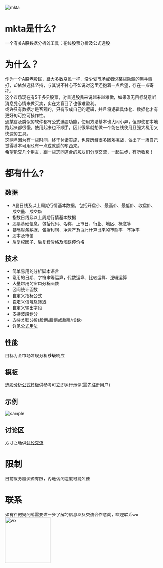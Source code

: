 ![mkta](https://mkta.site/wp-content/uploads/2025/04/favicon.ico-150x150.jpg)
# mkta是什么?
一个有关A股数据分析的工具：在线股票分析及公式选股
# 为什么？
作为一个A股老股民，跟大多数股民一样，没少受市场或者说某些隐藏的黑手毒打，却依然选择坚持，与其说不甘心不如说对这里还抱着一点希望，存在一点寄托。  
这个市场现在有5千多只股票，对普通股民来说越来越难做，如果漫无目标随意听消息凭心情来做买卖，实在太盲目了也很难盈利。  
或许只有数据才是客观的，只有形成自己的逻辑，并且将逻辑具体化、数据化才有更好的可控可操作性。  
通某信及类似的软件都有公式选股功能，使用方法基本也大同小异，但即使在本地跑起来都很慢，使用起来也不顺手，因此很早就想做一个能在线使用且强大易用又快速的工具。  
这两年因为有一些时间，终于付诸实施，也算历经很多困难挑战，做出了一版自己觉得基本可用也有一点成就感的东西来。  
希望能交几个朋友，跟一些志同道合的股友们分享交流，一起进步，有所收获！
# 都有什么?
## 数据
- A股日线及以上周期行情基本数据，包括开盘价、最高价、最低价、收盘价、成交量、成交额
- 指数日线及以上周期行情基本数据
- 股票基础信息，包括代码、名称、上市日、行业、地区、概念等
- 基础财务数据，包括利润、净资产及由此计算出来的市盈率、市净率
- 股本及市值
- 后复权因子、后复权价格及涨跌停价格
## 技术
- 简单易用的分析脚本语言
- 常用的日期、字符串等运算，代数运算、比较运算、逻辑运算
- 大量常用的窗口分析函数
- 区间统计函数
- 自定义指标公式
- 自定义信号及筛选
- 自定义输出字段
- 支持波段划分
- 支持关联分析(股票/股票或股票/指数)
- 详见[公式用法](https://mkta.site/ref_doc/)
## 性能
目标为全市场常规分析**秒级**响应
## 模板
[选股分析公式模板](https://mkta.site/stockformula/)供参考可立即运行示例(需先注册用户)
## 示例
![sample](https://mkta.site/wp-content/uploads/2025/06/lbtt_sample.png)
## 讨论区
方寸之地供[讨论交流](https://mkta.site/community/)
# 限制
目前服务器资源有限，内地访问速度可能欠佳
# 联系
如有任何疑问或需要进一步了解的信息以及交流合作意向，欢迎联系wx  
<img src="https://mkta.site/wp-content/uploads/2025/06/wxqr.jpg" alt="wx" width="150" height="150"/>
